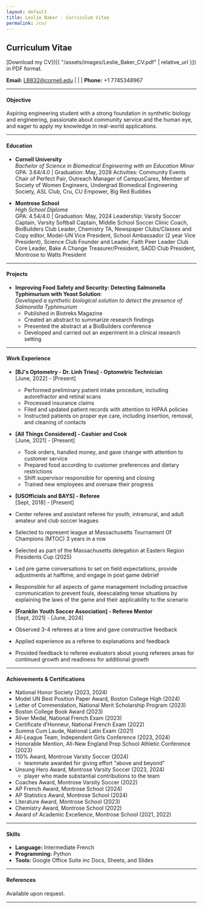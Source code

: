 ```yaml
---
layout: default
title: Leslie Baker - Curriculum Vitae
permalink: /cv/
---
```

## Curriculum Vitae

[Download my CV]({{ "/assets/images/Leslie_Baker_CV.pdf" | relative_url }}) in PDF format.


**Email:** [LB832@cornell.edu](mailto:LB832@cornell.edu) | | | **Phone:** +1 7745348967

---

#### Objective
Aspiring engineering student with a strong foundation in synthetic biology and engineering, passionate about community service and the human eye, and eager to apply my knowledge in real-world applications.

---

#### Education
- **Cornell University**  
  *Bachelor of Science in Biomedical Engineering with an Education Minor*  
  GPA: 3.64/4.0 | Graduation: May, 2028
  Activities: Community Events Chair of Perfect Pair, Outreach Manager of CampusCares, Member of Society of Women Engineers, 
  Undergrad Biomedical Engineering Society, ASL Club, Cru, CU Empower, Big Red Buddies

- **Montrose School**  
  *High School Diploma*  
  GPA: 4.54/4.0 | Graduation: May, 2024
  Leadership: Varsity Soccer Captain, Varsity Softball Captain, Middle School Soccer Clinic Coach, BioBuilders Club Leader, Chemistry TA, Newspaper Clubs/Classes and Copy editor, Model-UN Vice President, School 
  Ambassador (2 year Vice President), Science Club Founder and Leader, Faith Peer Leader Club Core Leader, Bake A 
  Change Treasurer/President, SADD Club President, Montrose to Watts President
  

---

#### Projects
- **Improving Food Safety and Security: Detecting Salmonella Typhimurium with Yeast Solution**:  
  *Developed a synthetic biological solution to detect the presence of Salmonella Typhimurium*  
  - Published in Biotreks Magazine 
  - Created an abstract to summarize research findings 
  - Presented the abstract at a BioBuilders conference 
  - Developed and carried out an experiment in a clinical research setting    

---

#### Work Experience
- **[BJ's Optometry - Dr. Linh Trieu] - Optometric Technician**  
  [June, 2022] - [Present]  
  - Performed preliminary patient intake procedure, including autorefractor and retinal scans 
  - Processed insurance claims 
  - Filed and updated patient records with attention to HIPAA policies 
  - Instructed patients on proper eye care, including insertion, removal, and cleaning of contacts  

- **[All Things Considered] - Cashier and Cook**  
  [June, 2021] - [Present]  
  - Took orders, handled money, and gave change with attention to customer service 
  - Prepared food according to customer preferences and dietary restrictions 
  - Shift supervisor responsible for opening and closing 
  - Trained new employees and oversaw their progress 

 - **[USOfficials and BAYS] - Referee**  
  [Sept, 2018] - [Present]  
  - Center referee and assistant referee for youth, intramural, and adult amateur and club soccer leagues  
  - Selected to represent league at Massachusetts Tournament Of Champions (MTOC) 3 years in a row 
  - Selected as part of the Massachusetts delegation at Eastern Region Presidents Cup (2025) 
  - Led pre game conversations to set on field expectations, provide adjustments at halftime, and engage in post game debrief 
  - Responsible for all aspects of game management including proactive communication to prevent fouls, deescalating 
    tense situations by explaining the laws of the game and their applicability to the scenario 

 - **[Franklin Youth Soccer Association] - Referee Mentor**  
  [Sept, 2021] - [June, 2024]  
  - Observed 3-4 referees at a time and gave constructive feedback 
  - Applied experience as a referee to explanations and feedback 
  - Provided feedback to referee evaluators about young referees areas for continued growth and readiness for additional growth

---

#### Achievements & Certifications
- National Honor Society (2023, 2024)  
- Model UN Best Position Paper Award, Boston College High (2024) 
- Letter of Commendation, National Merit Scholarship Program (2023) 
- Boston College Book Award (2023) 
- Silver Medal, National French Exam (2023) 
- Certificate d’Honneur, National French Exam (2022)
- Summa Cum Laude, National Latin Exam (2021)
- All-League Team, Independent Girls Conference (2023, 2024)  
- Honorable Mention, All-New England Prep School Athletic Conference (2023) 
- 110% Award, Montrose Varsity Soccer (2024)
  - teammate awarded for giving effort “above and beyond” 
- Unsung Hero Award, Montrose Varsity Soccer (2023, 2024)
  - player who made substantial contributions to the team 
- Coaches Award, Montrose Varsity Soccer (2022) 
- AP French Award, Montrose School (2024) 
- AP Statistics Award, Montrose School (2024)  
- Literature Award, Montrose School (2023)  
- Chemistry Award, Montrose School (2022) 
- Award of Academic Excellence, Montrose School (2021, 2022)

---

#### Skills
- **Language:** Intermediate French  
- **Programming:** Python  
- **Tools:** Google Office Suite inc Docs, Sheets, and Slides

---


#### References
Available upon request.


---
